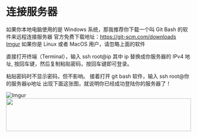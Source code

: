 # 连接服务器
如果你本地电脑使用的是 Windows 系统，那我推荐你下载一个叫 Git Bash 的软件来远程连接服务器
官方免费下载地址：https://git-scm.com/downloads 
[Imgur](https://i.imgur.com/j19vifb.png)
如果你是 Linux 或者 MacOS 用户，请忽略上面的软件

直接打开终端（Terminal），输入 ssh root@ip 其中 ip 替换成你服务器的 IPv4 地址, 按回车键，然后复制粘贴密码，按回车键即可登录。

粘贴密码时不显示密码，但不影响。
接着打开 git bash 软件，输入 ssh root@你的服务器ip地址
出现下面这张图，就说明你已经成功登陆你的服务器了！ 

![Imgur](https://i.imgur.com/q6LdMgu.png)
<a href="https://www.vultr.com/?ref=7539977"><img src="https://www.vultr.com/media/banner_1.png" width="100%" height="90"></a>